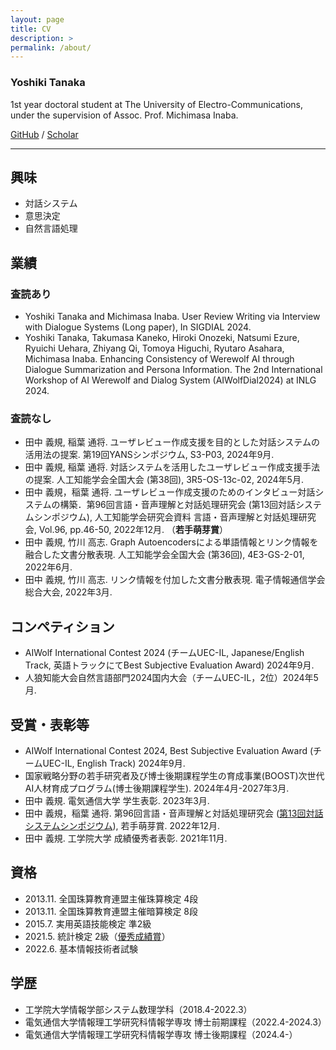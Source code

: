 ```yaml
---
layout: page
title: CV
description: >
permalink: /about/
---
```


### Yoshiki Tanaka

1st year doctoral student at The University of Electro-Communications, under the supervision of Assoc. Prof. Michimasa Inaba.

[GitHub](https://github.com/yoshi-chanaka) / [Scholar](https://scholar.google.co.jp/citations?view_op=list_works&hl=ja&user=QkKVktkAAAAJ)

<!-- ---
## 今後の予定
- 9/4~9/6に開催される「第19回YANSシンポジウム」に参加・発表します．
- 9/16~9/20に開催されるYRRSDS/SIGDIALに参加・発表します．
- 9/23~9/24に開催されるINLG 2024 Workshopに参加・発表します． -->

---
## 興味
* 対話システム
* 意思決定
* 自然言語処理

## 業績

### 査読あり
* Yoshiki Tanaka and Michimasa Inaba. User Review Writing via Interview with Dialogue Systems (Long paper), In SIGDIAL 2024.
* Yoshiki Tanaka, Takumasa Kaneko, Hiroki Onozeki, Natsumi Ezure, Ryuichi Uehara, Zhiyang Qi, Tomoya Higuchi, Ryutaro Asahara, Michimasa Inaba. Enhancing Consistency of Werewolf AI through Dialogue Summarization and Persona Information. The 2nd International Workshop of AI Werewolf and Dialog System (AIWolfDial2024) at INLG 2024.

### 査読なし
* 田中 義規, 稲葉 通将. ユーザレビュー作成支援を目的とした対話システムの活用法の提案. 第19回YANSシンポジウム, S3-P03, 2024年9月.
* 田中 義規, 稲葉 通将. 対話システムを活用したユーザレビュー作成支援手法の提案. 人工知能学会全国大会 (第38回), 3R5-OS-13c-02, 2024年5月.
* 田中 義規，稲葉 通将. ユーザレビュー作成支援のためのインタビュー対話システムの構築．第96回言語・音声理解と対話処理研究会 (第13回対話システムシンポジウム), 人工知能学会研究会資料 言語・音声理解と対話処理研究会, Vol.96, pp.46-50, 2022年12月. （**若手萌芽賞**）
* 田中 義規, 竹川 高志. Graph Autoencodersによる単語情報とリンク情報を融合した文書分散表現. 人工知能学会全国大会 (第36回), 4E3-GS-2-01, 2022年6月.
* 田中 義規, 竹川 高志. リンク情報を付加した文書分散表現. 電子情報通信学会総合大会, 2022年3月.

## コンペティション
* AIWolf International Contest 2024 (チームUEC-IL, Japanese/English Track, 英語トラックにてBest Subjective Evaluation Award) 2024年9月.
* 人狼知能大会自然言語部門2024国内大会（チームUEC-IL，2位）2024年5月.

## 受賞・表彰等
* AIWolf International Contest 2024, Best Subjective Evaluation Award (チームUEC-IL, English Track) 2024年9月.
* 国家戦略分野の若手研究者及び博士後期課程学生の育成事業(BOOST)次世代AI人材育成プログラム(博士後期課程学生). 2024年4月-2027年3月.
* 田中 義規. 電気通信大学 学生表彰. 2023年3月.
* 田中 義規，稲葉 通将. 第96回言語・音声理解と対話処理研究会 ([第13回対話システムシンポジウム](https://jsai-slud.github.io/sig-slud/archive/award.html)), 若手萌芽賞. 2022年12月.
* 田中 義規. 工学院大学 成績優秀者表彰. 2021年11月.


<!-- ## インターン -->

## 資格
* 2013.11. 全国珠算教育連盟主催珠算検定 4段
* 2013.11. 全国珠算教育連盟主催暗算検定 8段
* 2015.7. 実用英語技能検定 準2級
* 2021.5. 統計検定 2級（[優秀成績賞](https://static.toukei-kentei.jp/wp-content/uploads/20220819031327/cbt_exc2021_grade2-20220819031327-20220819031327.pdf)）
* 2022.6. 基本情報技術者試験

## 学歴
* 工学院大学情報学部システム数理学科（2018.4-2022.3）
* 電気通信大学情報理工学研究科情報学専攻 博士前期課程（2022.4-2024.3）
* 電気通信大学情報理工学研究科情報学専攻 博士後期課程（2024.4-）
